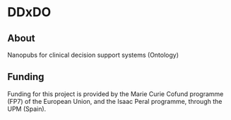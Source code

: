 DDxDO
=====

About
-----

Nanopubs for clinical decision support systems (Ontology)

Funding
-------

Funding for this project is provided by the Marie Curie Cofund programme (FP7) of the European Union, and the Isaac Peral programme, through the UPM (Spain).
